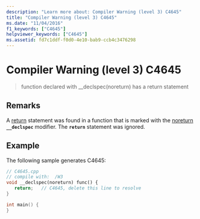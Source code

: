 ```yaml
---
description: "Learn more about: Compiler Warning (level 3) C4645"
title: "Compiler Warning (level 3) C4645"
ms.date: "11/04/2016"
f1_keywords: ["C4645"]
helpviewer_keywords: ["C4645"]
ms.assetid: fd7c1ddf-f0d0-4e10-bab9-ccb4c3476298
---
```

# Compiler Warning (level 3) C4645

> function declared with __declspec(noreturn) has a return statement

## Remarks

A [return](../../cpp/program-termination.md) statement was found in a function that is marked with the [noreturn](../../cpp/noreturn.md) **`__declspec`** modifier. The **`return`** statement was ignored.

## Example

The following sample generates C4645:

```cpp
// C4645.cpp
// compile with:  /W3
void __declspec(noreturn) func() {
   return;   // C4645, delete this line to resolve
}

int main() {
}
```
